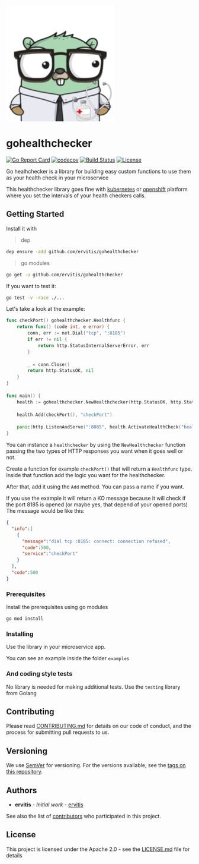 ![gohealthchecker-icon](./assets/gohealthchecker.png)

# gohealthchecker

[![Go Report Card](https://goreportcard.com/badge/github.com/ervitis/gohealthchecker)](https://goreportcard.com/report/github.com/ervitis/gohealthchecker) [![codecov](https://codecov.io/gh/ervitis/gohealthchecker/branch/master/graph/badge.svg)](https://codecov.io/gh/ervitis/gohealthchecker) [![Build Status](https://travis-ci.org/ervitis/gohealthchecker.svg?branch=master)](https://travis-ci.org/ervitis/gohealthchecker) [![License](https://img.shields.io/badge/License-Apache%202.0-blue.svg)](https://opensource.org/licenses/Apache-2.0)  

Go healhchecker is a library for building easy custom functions to use them as your health check in your microservice

This healthchecker library goes fine with [kubernetes](https://kubernetes.io/) or [openshift](https://www.openshift.com/) platform where you set the intervals of your health checkers calls.

## Getting Started

Install it with

> dep

```bash
dep ensure -add github.com/ervitis/gohealthchecker
```

> go modules

```bash
go get -u github.com/ervitis/gohealthchecker
```

If you want to test it:

```bash
go test -v -race ./...
```

Let's take a look at the example:

```go
func checkPort() gohealthchecker.Healthfunc {
	return func() (code int, e error) {
		conn, err := net.Dial("tcp", ":8185")
		if err != nil {
			return http.StatusInternalServerError, err
		}

		_ = conn.Close()
		return http.StatusOK, nil
	}
}

func main() {
	health := gohealthchecker.NewHealthchecker(http.StatusOK, http.StatusInternalServerError)

	health.Add(checkPort(), "checkPort")

	panic(http.ListenAndServe(":8085", health.ActivateHealthCheck("health")))
}
```

You can instance a `healthchecker` by using the `NewHealthchecker` function passing the two types of HTTP responses you want when it goes well or not.

Create a function for example `checkPort()` that will return a `Healthfunc` type. Inside that function add the logic you want for the healthchecker.

After that, add it using the `Add` method. You can pass a name if you want.

If you use the example it will return a KO message because it will check if the port 8185 is opened (or maybe yes, that depend of your opened ports)
The message would be like this:

```json
{
  "info":[
    {
      "message":"dial tcp :8185: connect: connection refused",
      "code":500,
      "service":"checkPort"
    }
  ],
  "code":500
}
```

### Prerequisites

Install the prerequisites using go modules

```bash
go mod install
```

### Installing

Use the library in your microservice app.

You can see an example inside the folder `examples`

### And coding style tests

No library is needed for making additional tests. Use the `testing` library from Golang

## Contributing

Please read [CONTRIBUTING.md](https://gist.github.com/PurpleBooth/b24679402957c63ec426) for details on our code of conduct, and the process for submitting pull requests to us.

## Versioning

We use [SemVer](http://semver.org/) for versioning. For the versions available, see the [tags on this repository](https://github.com/your/project/tags). 

## Authors

* **ervitis** - *Initial work* - [ervitis](https://github.com/ervitis)

See also the list of [contributors](./contributors.md) who participated in this project.

## License

This project is licensed under the Apache 2.0 - see the [LICENSE.md](LICENSE.md) file for details


